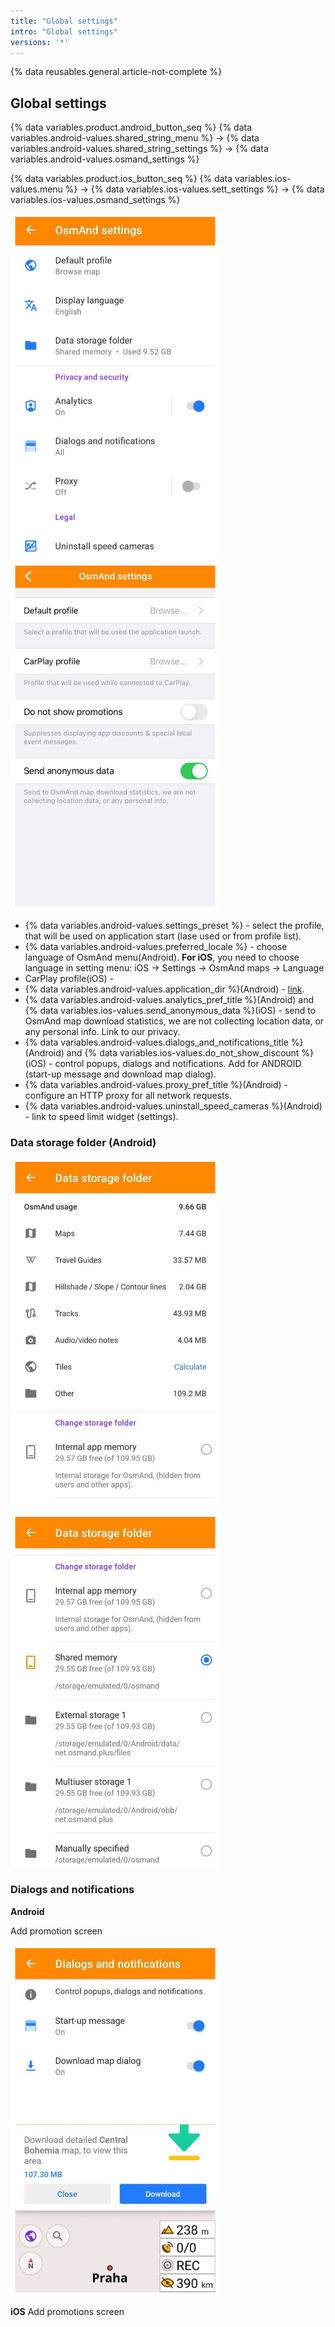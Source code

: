 ```yaml
---
title: "Global settings"
intro: "Global settings"
versions: '*'
---
```


{% data reusables.general.article-not-complete %}

## Global settings

{% data variables.product.android_button_seq %} {% data variables.android-values.shared_string_menu %} → {% data variables.android-values.shared_string_settings %} → {% data variables.android-values.osmand_settings %}

{% data variables.product.ios_button_seq %} {% data variables.ios-values.menu %} → {% data variables.ios-values.sett_settings %} → {% data variables.ios-values.osmand_settings %}

![Profiles General Settings Android](/assets/images/personal/profiles/general_settings_android.png) ![Profiles General Settings iOS](/assets/images/personal/profiles/general_settings_ios.png)

- {% data variables.android-values.settings_preset %} - select the profile, that will be used on application start (lase used or from profile list).
- {% data variables.android-values.preferred_locale %} - choose language of OsmAnd menu(Android). **For iOS**, you need to choose language in setting menu: iOS -> Settings -> OsmAnd maps -> Language
- CarPlay profile(iOS) - 
- {% data variables.android-values.application_dir %}(Android) - [link](/osmand/personal/global-settings#data-storage-folder-android).
- {% data variables.android-values.analytics_pref_title %}(Android) and {% data variables.ios-values.send_anonymous_data %}(iOS) - send to OsmAnd map download statistics, we are not collecting location data, or any personal info. Link to our privacy.
- {% data variables.android-values.dialogs_and_notifications_title %}(Android) and {% data variables.ios-values.do_not_show_discount %}(iOS) - control popups, dialogs and notifications. Add for ANDROID (start-up message and download map dialog).
- {% data variables.android-values.proxy_pref_title %}(Android) - configure an HTTP proxy for all network requests.
- {% data variables.android-values.uninstall_speed_cameras %}(Android) - link to speed limit widget (settings).

### Data storage folder (Android)

![Profiles Storage Settings Android](/assets/images/personal/profiles/general_settings_storage_android.png) ![Profiles Storage Settings 1 Android](/assets/images/personal/profiles/general_settings_storage_1_android.png)

### Dialogs and notifications

**Android**

Add promotion screen

![General settings Dialogs and notifications Android](/assets/images/personal/profiles/general_settings_dialogs_android.png) ![Profiles Storage Dialogs and notifications 1 Android](/assets/images/personal/profiles/general_settings_dialogs_android_1.png)

**iOS**
Add promotions screen

